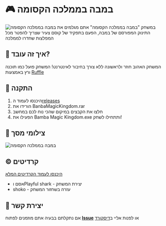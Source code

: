 # 🎮 במבה בממלכה הקסומה

![במבה בממלכה הקסומה](https://i.ibb.co/LdHtddQG/banner.png)
במשחק "במבה בממלכה הקסומה" אתם מגלמים את התינוק המפורסם של במבה, הפעם בתפקיד של קוסם צעיר שצריך להפטר מכל המפלצות שחדרו לממלכה

## 🚀 איך זה עובד?
המשחק האהוב חוזר ולראשונה ללא צורך בחיבור לאינטרנט! 
המשחק פועל כמו תוכנה ורץ באמצעות [Ruffle](https://ruffle.rs/)

## 🔧 התקנה
1. היכנסו לעמוד ה[releases](https://github.com/ilayezra/Festival-Extractor/releases)
2. הורידו את BanbaMagicKingdom.rar
3. חלצו את הקבצים במיקום שהכי נוח לכם במחשב
4. הפעילו את Bamba Magic Kingdom.exe ותתחילו לשחק!

## 📸 צילומי מסך
![במבה בממלכה הקסומה](https://us-east-1.tixte.net/uploads/milki.tixte.co/screenshot.png)

## ©️ קרדיטים
[היכנסו לעמוד הקרדיטים המלא](https://ilayezra.github.io/magicking/credits/)
- אסם וPlayful shark - יצירת המשחק
- shoko - עזרה בשחזור המשחק


## 📧 יצירת קשר
אם נתקלתם בבעיה אתם מוזמנים לפתוח **[Issue](https://github.com/ilayezra/Bamba-Magic-Kingdom/issues)** או לפנות אליי ב[דיסקורד](https://discord.com/users/532594707692519425)
